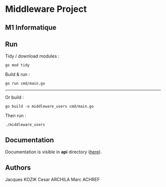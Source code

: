 # Middleware Project
## M1 Informatique

## Run

Tidy / download modules :
```
go mod tidy
```
Build & run :
```
go run cmd/main.go
```

---
Or build : 
```
go build -o middleware_users cmd/main.go
```
Then run : 
```
./middleware_users
```

## Documentation

Documentation is visible in **api** directory ([here](api/swagger.json)).


## Authors
Jacques KOZIK
Cesar ARCHILA
Marc ACHREF
